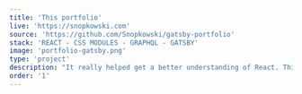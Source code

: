 ```yaml
---
title: 'This portfolio'
live: 'https://snopkowski.com'
source: 'https://github.com/Snopkowski/gatsby-portfolio'
stack: 'REACT - CSS MODULES - GRAPHQL - GATSBY'
image: 'portfolio-gatsby.png'
type: 'project'
description: "It really helped get a better understanding of React. This website uses Gatsby for SEO pupropses, it's hosted on Netlify and builds itself up everytime changes are pushed to it's Github page. The content of blog posts and project is sourced from markdown files. "
order: '1'
---
```

